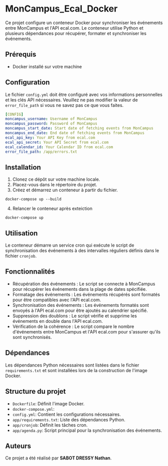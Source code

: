 # MonCampus_Ecal_Docker

Ce projet configure un conteneur Docker pour synchroniser les événements entre MonCampus et l'API ecal.com. Le conteneur utilise Python et plusieurs dépendances pour récupérer, formater et synchroniser les événements.

## Prérequis

- Docker installé sur votre machine

## Configuration

Le fichier `config.yml` doit être configuré avec vos informations personnelles et les clés API nécessaires. Veuillez ne pas modifier la valeur de `error_file_path` si vous ne savez pas ce que vous faites.

```yaml
[CONFIG]
moncampus_username: Username of MonCampus
moncampus_password: Password of MonCampus
moncampus_start_date: Start date of fetching events from MonCampus
moncampus_end_date: End date of fetching events from MonCampus
ecal_api_key: Your API Key from ecal.com
ecal_api_secret: Your API Secret from ecal.com
ecal_calendar_id: Your Calendar ID from ecal.com
error_file_path: /app/errors.txt
```

## Installation

1. Clonez ce dépôt sur votre machine locale.
2. Placez-vous dans le répertoire du projet.
3. Créez et démarrez un conteneur à partir du fichier.
```
docker-compose up --build
```
4. Relancer le conteneur après exteiction
```
docker-compose up
```

## Utilisation

Le conteneur démarre un service cron qui exécute le script de synchronisation des événements à des intervalles réguliers définis dans le fichier `cronjob`.

## Fonctionnalités
 - Récupération des événements : Le script se connecte à MonCampus pour récupérer les événements dans la plage de dates spécifiée.
 - Formatage des événements : Les événements récupérés sont formatés pour être compatibles avec l'API ecal.com.
 - Synchronisation des événements : Les événements formatés sont envoyés à l'API ecal.com pour être ajoutés au calendrier spécifié.
 - Suppression des doublons : Le script vérifie et supprime les événements en double dans l'API ecal.com.
 - Vérification de la cohérence : Le script compare le nombre d'événements entre MonCampus et l'API ecal.com pour s'assurer qu'ils sont synchronisés.

## Dépendances
Les dépendances Python nécessaires sont listées dans le fichier `requirements.txt` et sont installées lors de la construction de l'image Docker.

## Structure du projet
 - `Dockerfile`: Définit l'image Docker.
 - `docker-compose.yml`: 
 - `config.yml`: Contient les configurations nécessaires.
 - `app/requirements.txt`: Liste des dépendances Python.
 - `app/cronjob`: Définit les tâches cron.
 - `app/agenda.py`: Script principal pour la synchronisation des événements.

## Auteurs
Ce projet a été réalisé par **SABOT DRESSY Nathan**.
